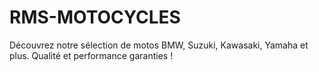 # RMS-MOTOCYCLES
Découvrez notre sélection de motos BMW, Suzuki, Kawasaki, Yamaha et plus. Qualité et performance garanties !
